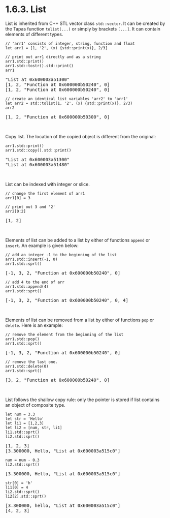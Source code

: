 # 1.6.3. List

List is inherited from C++ STL vector class ``std::vector``. It can be created by the Tapas function ``tolist(...)`` or simply by brackets ``[...]``.  It can contain elements of different types.

```tapas
// 'arr1' consists of integer, string, function and float
let arr1 = [1, '2', (x) {std::print(x)}, 2/3]

// print out arr1 directly and as a string
arr1.std::print()
arr1.std::tostr().std::print()
arr1
```
<pre class='Tapas-Return'>
"List at 0x600003a51300"
[1, 2, "Function at 0x600000b50240", 0]
[1, 2, "Function at 0x600000b50240", 0]
</pre>

```tapas
// create an identical list variables 'arr2' to 'arr1'
let arr2 = std::tolist(1, '2', (x) {std::print(x)}, 2/3)
arr2
```
<pre class='Tapas-Return'>
[1, 2, "Function at 0x600000b50300", 0]
</pre>
<br>

Copy list. The location of the copied object is different from the original:

```tapas
arr1.std::print()
arr1.std::copy().std::print()
```
<pre class='Tapas-Return'>
"List at 0x600003a51300"
"List at 0x600003a51480"
</pre>
<br>

List can be indexed with integer or slice.

```tapas
// change the first element of arr1
arr1[0] = 3

// print out 3 and '2'
arr2[0:2]
```
<pre class='Tapas-Return'>
[1, 2]
</pre>
<br>

Elements of list can be added to a list by either of functions ``append`` or ``insert``. An example is given below:

```tapas
// add an integer -1 to the beginning of the list
arr1.std::insert(-1, 0)
arr1.std::sprt()
```
<pre class='Tapas-Return'>
[-1, 3, 2, "Function at 0x600000b50240", 0]
</pre>
```tapas
// add 4 to the end of arr
arr1.std::append(4)
arr1.std::sprt()
```
<pre class='Tapas-Return'>
[-1, 3, 2, "Function at 0x600000b50240", 0, 4]
</pre>
<br>

Elements of list can be removed from a list by either of functions ``pop`` or ``delete``. Here is an example:

```tapas
// remove the element from the beginning of the list
arr1.std::pop()
arr1.std::sprt()
```
<pre class='Tapas-Return'>
[-1, 3, 2, "Function at 0x600000b50240", 0]
</pre>

```tapas
// remove the last one.
arr1.std::delete(0)
arr1.std::sprt()
```
<pre class='Tapas-Return'>
[3, 2, "Function at 0x600000b50240", 0]
</pre>

<br>

List follows the shallow copy rule: only the pointer is stored if list contains an object of composite type.

```tapas
let num = 3.3
let str = 'Hello'
let li1 = [1,2,3]
let li2 = [num, str, li1]
li1.std::sprt()
li2.std::sprt()
```
<pre class='Tapas-Return'>
[1, 2, 3]
[3.300000, Hello, "List at 0x600003a515c0"]
</pre>
```tapas
num = num - 0.3
li2.std::sprt()
```
<pre class='Tapas-Return'>
[3.300000, Hello, "List at 0x600003a515c0"]
</pre>

```tapas
str[0] = 'h'
li1[0] = 4
li2.std::sprt()
li2[2].std::sprt()
```
<pre class='Tapas-Return'>
[3.300000, hello, "List at 0x600003a515c0"]
[4, 2, 3]
</pre>
<br>

